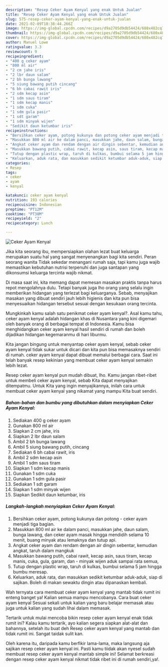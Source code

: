 ```yaml
---
description: "Resep Ceker Ayam Kenyal yang enak Untuk Jualan"
title: "Resep Ceker Ayam Kenyal yang enak Untuk Jualan"
slug: 575-resep-ceker-ayam-kenyal-yang-enak-untuk-jualan
date: 2021-02-09T18:38:44.266Z
image: https://img-global.cpcdn.com/recipes/d9a2705d9db54424/680x482cq70/ceker-ayam-kenyal-foto-resep-utama.jpg
thumbnail: https://img-global.cpcdn.com/recipes/d9a2705d9db54424/680x482cq70/ceker-ayam-kenyal-foto-resep-utama.jpg
cover: https://img-global.cpcdn.com/recipes/d9a2705d9db54424/680x482cq70/ceker-ayam-kenyal-foto-resep-utama.jpg
author: Manuel Lowe
ratingvalue: 3.3
reviewcount: 9
recipeingredient:
- "400 g ceker ayam"
- "800 ml air"
- "2 cm jahe iris"
- "2 lbr daun salam"
- "2 bh bunga lawang"
- "5 siung bawang putih cincang"
- "6 bh cabai rawit iris"
- "2 sdm kecap asin"
- "1 sdm saus tiram"
- "1 sdm kecap manis"
- "1 sdm cuka"
- "1 sdm gula pasir"
- "1 sdt garam"
- "1 sdm minyak wijen"
- "Sedikit daun ketumbar iris"
recipeinstructions:
- "Bersihkan ceker ayam, potong kukunya dan potong ceker ayam menjadi tiga bagian."
- "Masukkan 800 ml air ke dalam panci, masukkan jahe, daun salam, bunga lawang, dan ceker ayam masak hingga mendidih selama 10 menit, buang minyak atau lemaknya dan tutup api."
- "Angkat ceker ayam dan rendam dengan air dingin sebentar, kemudian angkat, taruh dalam mangkuk"
- "Masukkan bawang putih, cabai rawit, kecap asin, saus tiram, kecap manis, cuka, gula, garam, dan minyak wijen aduk sampai rata semua,"
- "Tutup dengan plastic wrap, taruh di kulkas, bumbui selama 5 jam hingga bumbu meresap."
- "Keluarkan, aduk rata, dan masukkan sedikit ketumbar aduk-aduk, siap di sajikan. Boleh di makan sewaktu dingin atau dipanaskan kembali."
categories:
- Resep
tags:
- ceker
- ayam
- kenyal

katakunci: ceker ayam kenyal 
nutrition: 193 calories
recipecuisine: Indonesian
preptime: "PT12M"
cooktime: "PT38M"
recipeyield: "2"
recipecategory: Lunch

---
```



![Ceker Ayam Kenyal](https://img-global.cpcdn.com/recipes/d9a2705d9db54424/680x482cq70/ceker-ayam-kenyal-foto-resep-utama.jpg)

Jika kita seorang ibu, mempersiapkan olahan lezat buat keluarga merupakan suatu hal yang sangat menyenangkan bagi kita sendiri. Peran seorang  wanita Tidak sekedar menangani rumah saja, tapi kamu juga wajib memastikan kebutuhan nutrisi terpenuhi dan juga santapan yang dikonsumsi keluarga tercinta wajib nikmat.

Di masa  saat ini, kita memang dapat memesan masakan praktis tanpa harus repot mengolahnya dulu. Tetapi banyak juga lho orang yang selalu ingin memberikan hidangan yang terlezat bagi keluarganya. Sebab, menyajikan masakan yang dibuat sendiri jauh lebih higienis dan kita pun bisa menyesuaikan hidangan tersebut sesuai dengan kesukaan orang tercinta. 



Mungkinkah kamu salah satu penikmat ceker ayam kenyal?. Asal kamu tahu, ceker ayam kenyal adalah hidangan khas di Nusantara yang kini digemari oleh banyak orang di berbagai tempat di Indonesia. Kamu bisa menghidangkan ceker ayam kenyal hasil sendiri di rumah dan boleh dijadikan hidangan kegemaranmu di hari liburmu.

Kita jangan bingung untuk menyantap ceker ayam kenyal, sebab ceker ayam kenyal tidak sukar untuk dicari dan kita pun bisa memasaknya sendiri di rumah. ceker ayam kenyal dapat dibuat memalui berbagai cara. Saat ini telah banyak resep kekinian yang membuat ceker ayam kenyal semakin lebih lezat.

Resep ceker ayam kenyal pun mudah dibuat, lho. Kamu jangan ribet-ribet untuk membeli ceker ayam kenyal, sebab Kita dapat menyajikan ditempatmu. Untuk Kita yang ingin menyajikannya, inilah cara untuk membuat ceker ayam kenyal yang nikamat yang mampu Kita buat sendiri.

<!--inarticleads1-->

##### Bahan-bahan dan bumbu yang dibutuhkan dalam menyiapkan Ceker Ayam Kenyal:

1. Sediakan 400 g ceker ayam
1. Gunakan 800 ml air
1. Siapkan 2 cm jahe, iris
1. Siapkan 2 lbr daun salam
1. Ambil 2 bh bunga lawang
1. Ambil 5 siung bawang putih, cincang
1. Sediakan 6 bh cabai rawit, iris
1. Ambil 2 sdm kecap asin
1. Ambil 1 sdm saus tiram
1. Siapkan 1 sdm kecap manis
1. Gunakan 1 sdm cuka
1. Gunakan 1 sdm gula pasir
1. Sediakan 1 sdt garam
1. Siapkan 1 sdm minyak wijen
1. Siapkan Sedikit daun ketumbar, iris




<!--inarticleads2-->

##### Langkah-langkah menyiapkan Ceker Ayam Kenyal:

1. Bersihkan ceker ayam, potong kukunya dan potong - ceker ayam menjadi tiga bagian.
1. Masukkan 800 ml air ke dalam panci, masukkan jahe, daun salam, bunga lawang, dan ceker ayam masak hingga mendidih selama 10 menit, buang minyak atau lemaknya dan tutup api.
1. Angkat ceker ayam dan rendam dengan air dingin sebentar, kemudian angkat, taruh dalam mangkuk
1. Masukkan bawang putih, cabai rawit, kecap asin, saus tiram, kecap manis, cuka, gula, garam, dan - minyak wijen aduk sampai rata semua,
1. Tutup dengan plastic wrap, taruh di kulkas, bumbui selama 5 jam hingga bumbu meresap.
1. Keluarkan, aduk rata, dan masukkan sedikit ketumbar aduk-aduk, siap di sajikan. Boleh di makan sewaktu dingin atau dipanaskan kembali.




Wah ternyata cara membuat ceker ayam kenyal yang mantab tidak rumit ini enteng banget ya! Kalian semua mampu mencobanya. Cara buat ceker ayam kenyal Sesuai sekali untuk kalian yang baru belajar memasak atau juga untuk kalian yang sudah lihai dalam memasak.

Tertarik untuk mulai mencoba bikin resep ceker ayam kenyal enak tidak rumit ini? Kalau kamu tertarik, ayo kalian segera siapkan alat-alat dan bahannya, setelah itu buat deh Resep ceker ayam kenyal yang mantab dan tidak rumit ini. Sangat taidak sulit kan. 

Oleh karena itu, daripada kamu berfikir lama-lama, maka langsung aja sajikan resep ceker ayam kenyal ini. Pasti kamu tiidak akan nyesel sudah membuat resep ceker ayam kenyal mantab simple ini! Selamat berkreasi dengan resep ceker ayam kenyal nikmat tidak ribet ini di rumah sendiri,ya!.


